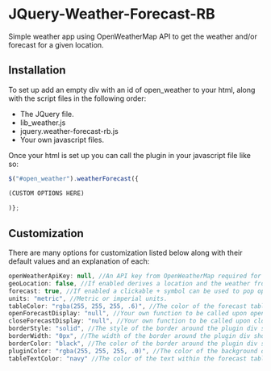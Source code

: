 # JQuery-Weather-Forecast-RB
 
Simple weather app using OpenWeatherMap API to get the weather and/or forecast for a given location.

## Installation

To set up add an empty div with an id of open_weather to your html, along with the script files in the following order:
- The JQuery file.
- lib_weather.js
- jquery.weather-forecast-rb.js
- Your own javascript files.

Once your html is set up you can call the plugin in your javascript file like so:
```javascript
$("#open_weather").weatherForecast({

(CUSTOM OPTIONS HERE)
 
)};
```

## Customization
There are many options for customization listed below along with their default values and an explanation of each:
```javascript
openWeatherApiKey: null, //An API key from OpenWeatherMap required for the plugin to get the weather information.
geoLocation: false, //If enabled derives a location and the weather from the users position data instead of entering a location manually.
forecast: true, //If enabled a clickable + symbol can be used to pop open a table containing forecast information.
units: "metric", //Metric or imperial units.
tableColor: "rgba(255, 255, 255, .6)", //The color of the forecast table.
openForecastDisplay: "null", //Your own function to be called upon opening the forecast table.
closeForecastDisplay: "null", //Your own function to be called upon closing the forecast table.
borderStyle: "solid", //The style of the border around the plugin div should you choose to use one.
borderWidth: "0px", //The width of the border around the plugin div should you choose to use one.
borderColor: "black", //The color of the border around the plugin div should you choose to use one.
pluginColor: "rgba(255, 255, 255, .0)", //The color of the background of the plugin div element.
tableTextColor: "navy" //The color of the text within the forecast table. 
```
